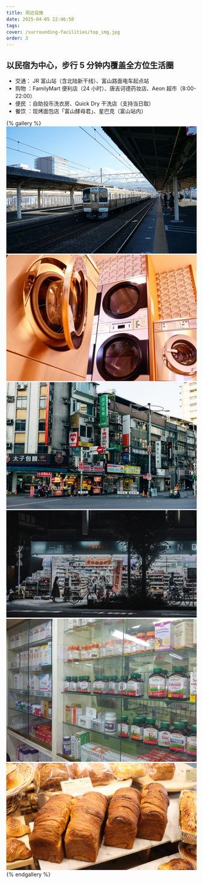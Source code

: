 ```yaml
---
title: 周边设施
date: 2025-04-05 22:46:58
tags:
cover: /surrounding-facilities/top_img.jpg
order: 3
---
```


## 以民宿为中心，步行 5 分钟内覆盖全方位生活圈

- 交通： JR 富山站（含北陆新干线）、富山路面电车起点站
- 购物 ​：FamilyMart 便利店（24 小时）、唐吉诃德药妆店、Aeon 超市（8:00-22:00）
- 便民 ​​：自助投币洗衣房、Quick Dry 干洗店（支持当日取）
- 餐饮 ​​：现烤面包店「富山酵母君」、星巴克（富山站内）

{% gallery %}
![station](/surrounding-facilities/station.jpg)
![washing_machine](/surrounding-facilities/cleaner.jpg)
![supermarket](/surrounding-facilities/supermarket.jpg)
![store](/surrounding-facilities/store.jpg)
![pharmacy](/surrounding-facilities/pharmacy.jpg)
![bakery](/surrounding-facilities/bakery.jpg)
{% endgallery %}
